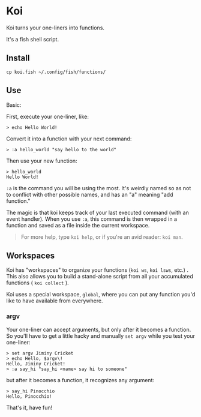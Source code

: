 # Koi
Koi turns your one-liners into functions. 

It's a fish shell script.

## Install
```
cp koi.fish ~/.config/fish/functions/
```

## Use
Basic:

First, execute your one-liner, like:
```
> echo Hello World!
```

Convert it into a function with your next command:
``` 
> :a hello_world "say hello to the world"
```

Then use your new function:
```
> hello_world
Hello World!
```

`:a` is the command you will be using the most. It's weirdly named so as not to conflict with other possible names, and has an "a" meaning "add function."

The magic is that koi keeps track of your last executed command (with an event handler). When you use `:a`, this command is then wrapped in a function and saved as a file inside the current workspace.

> For more help, type `koi help`, or if you're an avid reader: `koi man`.

## Workspaces
Koi has "workspaces" to organize your functions (`koi ws`, `koi lsws`, etc.) . This also allows you to  build a stand-alone script from all your accumulated functions ( `koi collect` ).

Koi uses a special workspace, `global`, where you can put any function you'd like to have available from everywhere.

### argv
Your one-liner can accept arguments, but only after it becomes a function. So you'll have to get a little hacky and manually `set argv` while you test your one-liner:

```
> set argv Jiminy Cricket
> echo Hello, $argv\!
Hello, Jiminy Cricket!
> :a say_hi "say_hi <name> say hi to someone"
```
but after it becomes a function, it recognizes any argument:
```
> say_hi Pinocchio
Hello, Pinocchio!
```

That's it, have fun!
